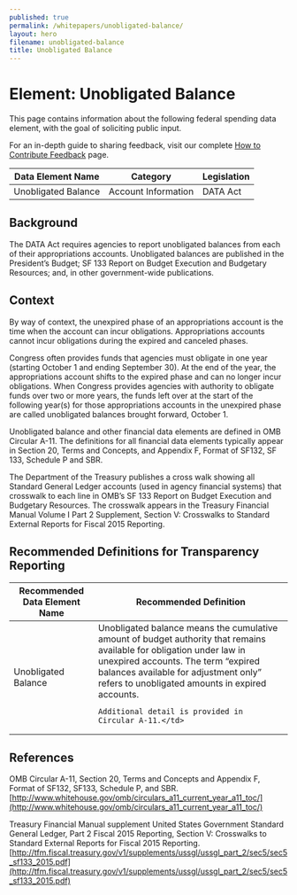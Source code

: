 ```yaml
---
published: true
permalink: /whitepapers/unobligated-balance/
layout: hero
filename: unobligated-balance
title: Unobligated Balance
---
```


# Element: Unobligated Balance

This page contains information about the following federal spending data element, with the goal of soliciting public input.

For an in-depth guide to sharing feedback, visit our complete [How to Contribute Feedback](/feedback/) page.

<table>
  <thead>
    <tr>
      <th scope ="col">Data Element Name</th>
      <th scope ="col">Category</th>
      <th scope="col">Legislation</th>
    </tr>
  </thead>
  <tr>
    <td>Unobligated Balance</td>
    <td>Account Information</td>
    <td>DATA Act</td>
  </tr>
</table>

## Background

The DATA Act requires agencies to report unobligated balances from each of their appropriations accounts.  Unobligated balances are published in the President’s Budget; SF 133 Report on Budget Execution and Budgetary Resources; and, in other government-wide publications.

## Context

By way of context, the unexpired phase of an appropriations account is the time when the account can incur obligations.  Appropriations accounts cannot incur obligations during the expired and canceled phases.

Congress often provides funds that agencies must obligate in one year (starting October 1 and ending September 30).  At the end of the year, the appropriations account shifts to the expired phase and can no longer incur obligations.  When Congress provides agencies with authority to obligate funds over two or more years, the funds left over at the start of the following year(s) for those appropriations accounts in the unexpired phase are called unobligated balances brought forward, October 1.

Unobligated balance and other financial data elements are defined in OMB Circular A-11.  The definitions for all financial data elements typically appear in Section 20, Terms and Concepts, and Appendix F, Format of SF132, SF 133, Schedule P and SBR.

The Department of the Treasury publishes a cross walk showing all Standard General Ledger accounts (used in agency financial systems) that crosswalk to each line in OMB’s SF 133 Report on Budget Execution and Budgetary Resources.  The crosswalk appears in the Treasury Financial Manual Volume I Part 2 Supplement, Section V: Crosswalks to Standard External Reports for Fiscal 2015 Reporting.

## Recommended Definitions for Transparency Reporting

<table>
  <thead>
    <tr>
      <th scope="col">Recommended Data Element Name</th>
      <th scope="col">Recommended Definition</th>
    </tr>
  </thead>
  <tr>
    <td>Unobligated Balance</td>
    <td>Unobligated balance means the cumulative amount of budget authority that remains available for obligation under law in unexpired accounts.  The term “expired balances available for adjustment only” refers to unobligated amounts in expired accounts.  

    Additional detail is provided in Circular A‐11.</td>
  </tr>
</table>

## References

OMB Circular A-11, Section 20, Terms and Concepts and Appendix F, Format of SF132, SF133, Schedule P, and SBR.  [http://www.whitehouse.gov/omb/circulars_a11_current_year_a11_toc/](http://www.whitehouse.gov/omb/circulars_a11_current_year_a11_toc/)

Treasury Financial Manual supplement United States Government Standard General Ledger, Part 2 Fiscal 2015 Reporting, Section V: Crosswalks to Standard External Reports for Fiscal 2015 Reporting. [http://tfm.fiscal.treasury.gov/v1/supplements/ussgl/ussgl_part_2/sec5/sec5_sf133_2015.pdf](http://tfm.fiscal.treasury.gov/v1/supplements/ussgl/ussgl_part_2/sec5/sec5_sf133_2015.pdf)
